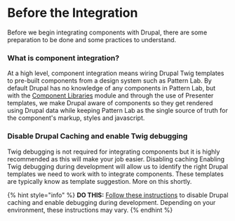 # Before the Integration

Before we begin integrating components with Drupal, there are some preparation to be done and some practices to understand.

### What is component integration?

At a high level, component integration means wiring Drupal Twig templates to pre-built components from a design system such as Pattern Lab.  By default Drupal has no knowledge of any components in Pattern Lab, but with the [Component Libraries](https://www.drupal.org/project/components) module and through the use of Presenter templates, we make Drupal aware of components so they get rendered using Drupal data while keeping Pattern Lab as the single source of truth for the component's markup, styles and javascript.

### Disable Drupal Caching and enable Twig debugging

Twig debugging is not required for integrating components but it is highly recommended as this will make your job easier.  Disabling caching Enabling Twig debugging during development will allow us to identify the right Drupal templates we need to work with to integrate components.  These templates are typically know as template suggestion.  More on this shortly.

{% hint style="info" %}
**DO THIS:**  [Follow these instructions](https://www.drupal.org/node/2598914) to disable Drupal caching and enable debugging during development.  Depending on your environment, these instructions may vary.
{% endhint %}

